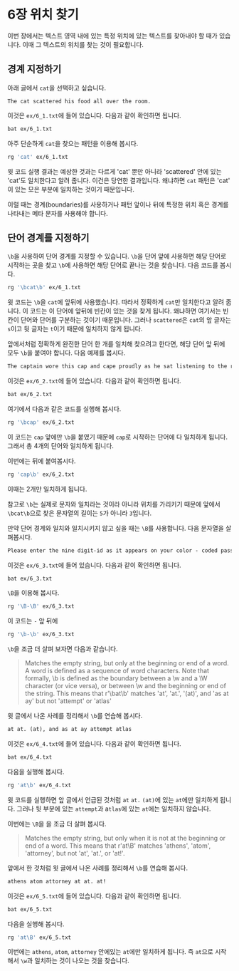 # 6장 위치 찾기

이번 장에서는 텍스트 영역 내에 있는 특정 위치에 있는 텍스트를 찾아내야 할 때가 있습니다. 이때 그 텍스트의 위치를 찾는 것이 필요합니다.

## 경계 지정하기

아래 글에서 `cat`을 선택하고 싶습니다.

```text
The cat scattered his food all over the room.
```

이것은 `ex/6_1.txt`에 들어 있습니다. 다음과 같이 확인하면 됩니다.

```bash
bat ex/6_1.txt
```

아주 단순하게 `cat`을 찾으는 패턴을 이용해 봅시다.

```bash
rg 'cat' ex/6_1.txt
```

윗 코드 실행 결과는 예상한 것과는 다르게 'cat' 뿐만 아니라 'scattered' 안에 있는 'cat'도 일치한다고 알려 줍니다. 이건은 당연한 결과입니다. 왜냐하면 `cat` 패턴은 'cat' 이 있는 모은 부분에 일치하는 것이기 때문입니다.

이럴 때는 경계(boundaries)를 사용하거나 패턴 앞이나 뒤에 특정한 위치 혹은 경계를 나타내는 메타 문자를 사용해야 합니다.

## 단어 경계를 지정하기

`\b`을 사용하여 단어 경계를 지정할 수 있습니다. `\b`을 단어 앞에 사용하면 해당 단어로 시작하는 곳을 찾고 `\b`에 사용하면 해당 단어로 끝나는 것을 찾습니다. 다음 코드를 봅시다.

```bash
rg '\bcat\b' ex/6_1.txt
```

윗 코드는 `\b`을 `cat`에 앞뒤에 사용했습니다. 따라서 정확하게 `cat`만 일치한다고 알려 줍니다. 이 코드는 이 단어에 앞뒤에 빈칸이 있는 것을 찾게 됩니다. 왜냐하면 여기서는 빈칸이 단어와 단어를 구분하는 것이기 때문입니다. 그러나 `scattered`은 `cat`의 앞 글자는 `s`이고 뒷 글자는 `t`이기 때문에 일치하지 않게 됩니다.

앞에서처럼 정확하게 완전한 단어 한 개를 일치해 찾으려고 한다면, 해당 단어 앞 뒤에 모두 `\b`을 붙여야 합니다. 다음 예제를 봅시다.

```txt
The captain wore this cap and cape proudly as he sat listening to the recap of how his crew saved the men from a capsized vessel.
```

이것은 `ex/6_2.txt`에 들어 있습니다. 다음과 같이 확인하면 됩니다.

```bash
bat ex/6_2.txt
```

여기에서 다음과 같은 코드를 실행해 봅시다.

```bash
rg '\bcap' ex/6_2.txt
```

이 코드는 `cap` 앞에만 `\b`을 붙였기 때문에 `cap`로 시작하는 단어에 다 일치하게 됩니다. 그래서 총 4개의 단어와 일치하게 됩니다.

이번에는 뒤에 붙여봅시다.

```bash
rg 'cap\b' ex/6_2.txt
```

이때는 2개만 일치하게 됩니다.

참고로 `\b`는 실제로 문자와 일치라는 것이라 아니라 위치를 가리키기 때문에 앞에서 `\bcat\b`으로 찾은 문자열의 길이는 `5`가 아니라 `3`입니다.

만약 단어 경계와 일치와 일치시키지 않고 싶을 때는 `\B`를 사용합니다. 다음 문자열을 살펴봅시다.

```txt
Please enter the nine digit-id as it appears on your color - coded pass-key.
```

이것은 `ex/6_3.txt`에 들어 있습니다. 다음과 같이 확인하면 됩니다.

```bash
bat ex/6_3.txt
```

`\B`을 이용해 봅시다.

```bash
rg '\B-\B' ex/6_3.txt 
```

이 코드는 `-` 앞 뒤에

```bash
rg '\b-\b' ex/6_3.txt
```

`\b`을 조금 더 살펴 보자면 다음과 같습니다.

> Matches the empty string, but only at the beginning or end of a word. A word is defined as a sequence of word characters. Note that formally, \b is defined as the boundary between a \w and a \W character (or vice versa), or between \w and the beginning or end of the string. This means that r'\bat\b' matches 'at', 'at.', '(at)', and 'as at ay' but not 'attempt' or 'atlas'

윗 글에서 나온 사례를 정리해서 `\b`를 연습해 봅시다.

```txt
at at. (at), and as at ay attempt atlas
```

이것은 `ex/6_4.txt`에 들어 있습니다. 다음과 같이 확인하면 됩니다.

```bash
bat ex/6_4.txt
```

다음을 실행해 봅시다.

```bash
rg 'at\b' ex/6_4.txt
```

윗 코드를 실행하면 앞 글에서 언급된 것처럼 `at` `at.` `(at)`에 있는 `at`에만 일치하게 됩니다. 그러나 뒷 부분에 있는 `attempt`과 a`tlas`에 있는 `at`에는 일치하지 않습니다.

이번에는 `\B`을 을 조금 더 살펴 봅시다.

> Matches the empty string, but only when it is not at the beginning or end of a word. This means that r'at\B' matches 'athens', 'atom', 'attorney', but not 'at', 'at.', or 'at!'.

앞에서 한 것처럼 윗 글에서 나온 사례를 정리해서 `\b`를 연습해 봅시다.

```txt
athens atom attorney at at. at!
```

이것은 `ex/6_5.txt`에 들어 있습니다. 다음과 같이 확인하면 됩니다.

```bash
bat ex/6_5.txt
```

다음을 실행해 봅시다.

```bash
rg 'at\B' ex/6_5.txt
```

이번에는 `athens`, `atom`, `attorney` 안에있는 `at`에만 일치하게 됩니다. 즉 `at`으로 시작해서 `\w`과 일치하는 것이 나오는 것을 찾습니다.
